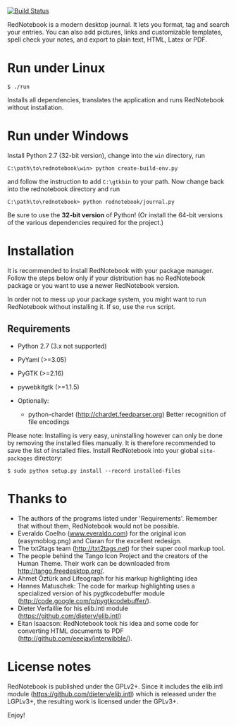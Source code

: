 [![Build Status](https://travis-ci.org/jendrikseipp/rednotebook.svg?branch=master)](https://travis-ci.org/jendrikseipp/rednotebook)

RedNotebook is a modern desktop journal. It lets you format, tag and
search your entries. You can also add pictures, links and customizable
templates, spell check your notes, and export to plain text, HTML,
Latex or PDF.

# Run under Linux

    $ ./run

Installs all dependencies, translates the application and runs
RedNotebook without installation.

# Run under Windows

Install Python 2.7 (32-bit version), change into the `win` directory,
run

    C:\path\to\rednotebook\win> python create-build-env.py

and follow the instruction to add `C:\gtkbin` to your path. Now change
back into the rednotebook directory and run

    C:\path\to\rednotebook> python rednotebook/journal.py

Be sure to use the **32-bit version** of Python! (Or install the 64-bit
versions of the various dependencies required for the project.)


# Installation

It is recommended to install RedNotebook with your package manager.
Follow the steps below only if your distribution has no RedNotebook
package or you want to use a newer RedNotebook version.

In order not to mess up your package system, you might want to run
RedNotebook without installing it. If so, use the `run` script.

## Requirements
  - Python 2.7 (3.x not supported)
  - PyYaml (>=3.05)
  - PyGTK (>=2.16)
  - pywebkitgtk (>=1.1.5)

  - Optionally:
    - python-chardet (http://chardet.feedparser.org)
      Better recognition of file encodings

Please note: Installing is very easy, uninstalling however can only be
done by removing the installed files manually. It is therefore
recommended to save the list of installed files. Install RedNotebook
into your global `site-packages` directory:

    $ sudo python setup.py install --record installed-files


# Thanks to

- The authors of the programs listed under 'Requirements'. Remember that
  without them, RedNotebook would not be possible.
- Everaldo Coelho (www.everaldo.com) for the original icon
  (easymoblog.png) and Ciaran for the excellent redesign.
- The txt2tags team (http://txt2tags.net) for their super cool markup tool.
- The people behind the Tango Icon Project and the creators of the Human
  Theme. Their work can be downloaded from http://tango.freedesktop.org/.
- Ahmet Öztürk and Lifeograph for his markup highlighting idea
- Hannes Matuschek: The code for markup highlighting uses a specialized
  version of his pygtkcodebuffer module
  (http://code.google.com/p/pygtkcodebuffer/).
- Dieter Verfaillie for his elib.intl module
  (https://github.com/dieterv/elib.intl)
- Eitan Isaacson: RedNotebook took his idea and some code for converting
  HTML documents to PDF (http://github.com/eeejay/interwibble/).


# License notes

RedNotebook is published under the GPLv2+. Since it includes the
elib.intl module (https://github.com/dieterv/elib.intl) which is
released under the LGPLv3+, the resulting work is licensed under the
GPLv3+.


Enjoy!
